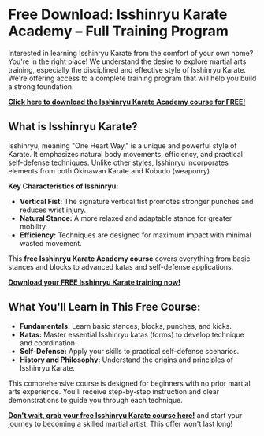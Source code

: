 # Free Download: Isshinryu Karate Academy – Full Training Program

Interested in learning Isshinryu Karate from the comfort of your own home? You're in the right place! We understand the desire to explore martial arts training, especially the disciplined and effective style of Isshinryu Karate. We're offering access to a complete training program that will help you build a strong foundation.

[**Click here to download the Isshinryu Karate Academy course for FREE!**](https://udemywork.com/isshinryu-karate-academy)

## What is Isshinryu Karate?

Isshinryu, meaning "One Heart Way," is a unique and powerful style of Karate. It emphasizes natural body movements, efficiency, and practical self-defense techniques. Unlike other styles, Isshinryu incorporates elements from both Okinawan Karate and Kobudo (weaponry).

**Key Characteristics of Isshinryu:**

*   **Vertical Fist:** The signature vertical fist promotes stronger punches and reduces wrist injury.
*   **Natural Stance:** A more relaxed and adaptable stance for greater mobility.
*   **Efficiency:** Techniques are designed for maximum impact with minimal wasted movement.

This **free Isshinryu Karate Academy course** covers everything from basic stances and blocks to advanced katas and self-defense applications.

[**Download your FREE Isshinryu Karate training now!**](https://udemywork.com/isshinryu-karate-academy)

## What You'll Learn in This Free Course:

*   **Fundamentals:** Learn basic stances, blocks, punches, and kicks.
*   **Katas:** Master essential Isshinryu katas (forms) to develop technique and coordination.
*   **Self-Defense:** Apply your skills to practical self-defense scenarios.
*   **History and Philosophy:** Understand the origins and principles of Isshinryu Karate.

This comprehensive course is designed for beginners with no prior martial arts experience. You'll receive step-by-step instruction and clear demonstrations to guide you through each technique.

[**Don't wait, grab your free Isshinryu Karate course here!**](https://udemywork.com/isshinryu-karate-academy) and start your journey to becoming a skilled martial artist. This offer won't last long!
